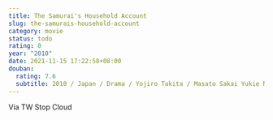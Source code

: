 ```yaml
---
title: The Samurai's Household Account
slug: the-samurais-household-account
category: movie
status: todo
rating: 0
year: "2010"
date: 2021-11-15 17:22:58+08:00
douban:
  rating: 7.6
  subtitle: 2010 / Japan / Drama / Yojiro Takita / Masato Sakai Yukie Nakama
---
```


Via TW Stop Cloud
